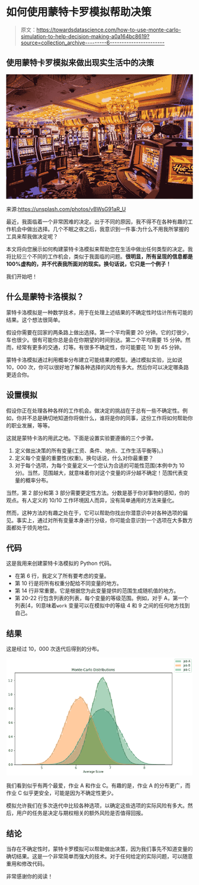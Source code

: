 # 如何使用蒙特卡罗模拟帮助决策

> 原文：<https://towardsdatascience.com/how-to-use-monte-carlo-simulation-to-help-decision-making-a0a164bc8619?source=collection_archive---------6----------------------->

## 使用蒙特卡罗模拟来做出现实生活中的决策

![](img/b2203f0f97e0124b69d861e076b742fd.png)

来源:https://unsplash.com/photos/vBWsG91aR_U

最近，我面临着一个非常困难的决定。出于不同的原因，我不得不在各种有趣的工作机会中做出选择。几个不眠之夜之后，我意识到一件事:为什么不用我所掌握的工具来帮我做决定呢？

本文将向您展示如何构建蒙特卡洛模拟来帮助您在生活中做出任何类型的决定。我将比较三个不同的工作机会，类似于我面临的问题。**很明显，所有呈现的信息都是 100%虚构的，并不代表我所面对的现实。换句话说，它只是一个例子！**

我们开始吧！

## 什么是蒙特卡洛模拟？

蒙特卡洛模拟是一种数学技术，用于在处理上述结果的不确定性时估计所有可能的结果。这个想法很简单。

假设你需要在回家的两条路上做出选择。第一个平均需要 20 分钟。它的灯很少，车也很少。很有可能你总是会在你期望的时间到达。第二个平均需要 15 分钟。然而，经常有更多的交通，灯等。有很多不确定性，你可能要花 10 到 45 分钟。

蒙特卡洛模拟通过利用概率分布建立可能结果的模型。通过模拟实验，比如说 10，000 次，你可以很好地了解各种选择的风险有多大。然后你可以决定哪条路更适合你。

## 设置模拟

假设你正在处理各种各样的工作机会。做决定的挑战在于总有一些不确定性。例如，你并不总是确切地知道你将做什么，谁将是你的同事，这份工作将如何帮助你的职业发展，等等。

这就是蒙特卡洛的用武之地。下面是设置实验要遵循的三个步骤。

1.  定义做出决策的所有变量(工资、条件、地点、工作生活平衡等)。)
2.  定义每个变量的重要性(权重)。换句话说，什么对你最重要？
3.  对于每个选项，为每个变量定义一个您认为合适的可能性范围(本例中为 10 分)。当然，范围越大，就意味着你对这个变量的评分越不确定！范围代表变量的概率分布。

当然，第 2 部分和第 3 部分需要更定性方法。分数是基于你对事物的感知，你的观点。有人定义的 10/10 工作环境因人而异，没有简单通用的方法来量化。

然而，这种方法的有趣之处在于，它可以帮助你找出你潜意识中对各种选项的偏见。事实上，通过对所有变量本身进行分级，你可能会意识到一个选项在大多数方面都处于领先地位。

## 代码

这是我用来创建蒙特卡洛模拟的 Python 代码。

*   在第 6 行，我定义了所有要考虑的变量。
*   第 10 行是将所有权重分配给不同变量的地方。
*   第 14 行非常重要。它是根据您为此变量提供的范围生成随机值的地方。
*   第 20-22 行包含列表的列表，每个变量的等级范围。例如，对于 A，第一个列表[4，9]意味着`work` 变量可以在模拟中的等级 4 和 9 之间的任何地方找到自己。

## 结果

这是经过 10，000 次迭代后得到的分布。

![](img/303b5d1188b2f82c9e0b615550f10ded.png)

我们看到似乎有两个最爱，作业 A 和作业 C。有趣的是，作业 A 的分布更广，而作业 C 似乎更安全，可能是因为不确定性更少。

模拟允许我们在多次迭代中比较各种选项，以确定这些选项的实际风险有多大。然后，用户的任务是决定与期权相关的额外风险是否值得回报。

## 结论

当存在不确定性时，蒙特卡罗模拟可以帮助做出决策，因为我们事先不知道变量的确切结果。这是一个非常简单而强大的技术。对于任何给定的实际问题，可以随意重用和修改代码。

非常感谢你的阅读！
